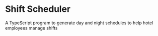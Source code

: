 # Shift Scheduler

A TypeScript program to generate day and night schedules to help hotel employees manage shifts
